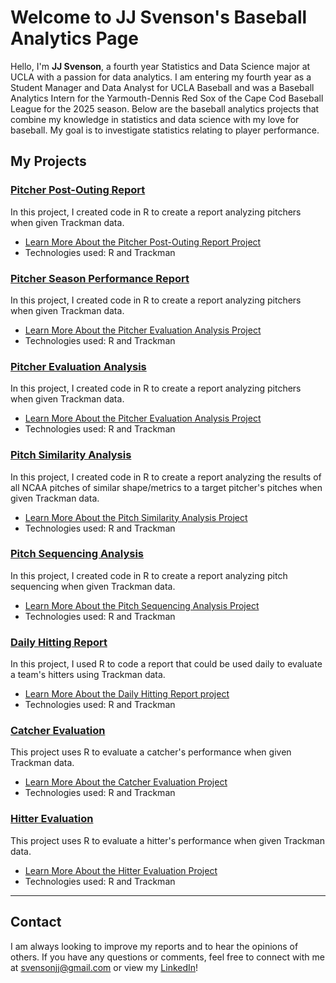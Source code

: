# Welcome to JJ Svenson's Baseball Analytics Page

Hello, I'm **JJ Svenson**, a fourth year Statistics and Data Science major at UCLA with a passion for data analytics. I am entering my fourth year as a Student Manager and Data Analyst for UCLA Baseball and was a Baseball Analytics Intern for the Yarmouth-Dennis Red Sox of the Cape Cod Baseball League for the 2025 season. Below are the baseball analytics projects that combine my knowledge in statistics and data science with my love for baseball. My goal is to investigate statistics relating to player performance.


## My Projects

### [Pitcher Post-Outing Report](postgame.md)
In this project, I created code in R to create a report analyzing pitchers when given Trackman data.

- [Learn More About the Pitcher Post-Outing Report Project](postgame.md)
- Technologies used: R and Trackman

### [Pitcher Season Performance Report](seasonperformancereport.md)
In this project, I created code in R to create a report analyzing pitchers when given Trackman data.

- [Learn More About the Pitcher Evaluation Analysis Project](seasonperformancereport.md)
- Technologies used: R and Trackman

### [Pitcher Evaluation Analysis](pitchereval.md)
In this project, I created code in R to create a report analyzing pitchers when given Trackman data.

- [Learn More About the Pitcher Evaluation Analysis Project](pitchereval.md)
- Technologies used: R and Trackman

### [Pitch Similarity Analysis](similarity.md)
In this project, I created code in R to create a report analyzing the results of all NCAA pitches of similar shape/metrics to a target pitcher's pitches when given Trackman data.

- [Learn More About the Pitch Similarity Analysis Project](similarity.md)
- Technologies used: R and Trackman

### [Pitch Sequencing Analysis](sequencing.md)
In this project, I created code in R to create a report analyzing pitch sequencing when given Trackman data.

- [Learn More About the Pitch Sequencing Analysis Project](sequencing.md)
- Technologies used: R and Trackman

### [Daily Hitting Report](dailyhittingreport.md)
In this project, I used R to code a report that could be used daily to evaluate a team's hitters using Trackman data.

- [Learn More About the Daily Hitting Report project](dailyhittingreport.md)
- Technologies used: R and Trackman

### [Catcher Evaluation](catching.md)
This project uses R to evaluate a catcher's performance when given Trackman data.

- [Learn More About the Catcher Evaluation Project](catching.md)
- Technologies used: R and Trackman

### [Hitter Evaluation](hitting.md)
This project uses R to evaluate a hitter's performance when given Trackman data.

- [Learn More About the Hitter Evaluation Project](hitting.md)
- Technologies used: R and Trackman

---

## Contact

I am always looking to improve my reports and to hear the opinions of others. If you have any questions or comments, feel free to connect with me at [svensonjj@gmail.com](mailto:svensonjj@gmail.com) or view my [LinkedIn](https://www.linkedin.com/in/john-jj-svenson/)!
